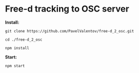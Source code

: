 # Free-d tracking to OSC server

**Install:**

`git clone https://github.com/PavelValentov/free-d_2_osc.git`

`cd ./free-d_2_osc`

`npm install`

**Start:**

`npm start`

